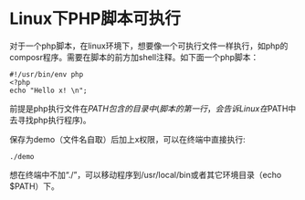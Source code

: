 # Linux下PHP脚本可执行
对于一个php脚本，在linux环境下，想要像一个可执行文件一样执行，如php的composr程序。需要在脚本的前方加shell注释。如下面一个php脚本：
```
#!/usr/bin/env php
<?php
echo "Hello x! \n";
```
前提是php执行文件在$PATH包含的目录中(脚本的第一行，会告诉Linux在$PATH中去寻找php执行程序)。

保存为demo（文件名自取）后加上x权限，可以在终端中直接执行:
```
./demo
```
想在终端中不加“./”，可以移动程序到/usr/local/bin或者其它环境目录（echo $PATH）下。
